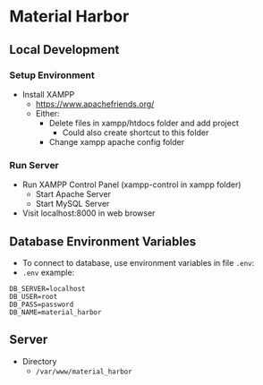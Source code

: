 # Material Harbor

## Local Development

### Setup Environment
* Install XAMPP
    * https://www.apachefriends.org/
    * Either:
        * Delete files in xampp/htdocs folder and add project
            * Could also create shortcut to this folder
        * Change xampp apache config folder

### Run Server
* Run XAMPP Control Panel (xampp-control in xampp folder)
    * Start Apache Server
    * Start MySQL Server
* Visit localhost:8000 in web browser

## Database Environment Variables
* To connect to database, use environment variables in file `.env`:
* `.env` example:
```
DB_SERVER=localhost
DB_USER=root
DB_PASS=password
DB_NAME=material_harbor
```

## Server
* Directory
  * `/var/www/material_harbor`
